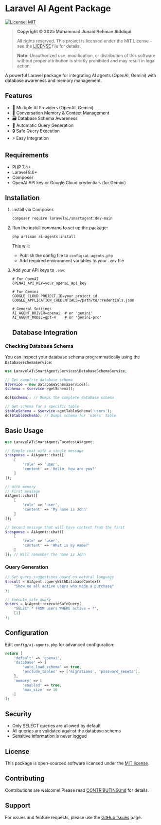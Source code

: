 # Laravel AI Agent Package

[![License: MIT](https://img.shields.io/badge/License-MIT-yellow.svg)](https://opensource.org/licenses/MIT)

> **Copyright © 2025 Muhammad Junaid Rehman Siddiqui**
> 
> All rights reserved. This project is licensed under the MIT License - see the [LICENSE](LICENSE) file for details.
> 
> **Note:** Unauthorized use, modification, or distribution of this software without proper attribution is strictly prohibited and may result in legal action.

A powerful Laravel package for integrating AI agents (OpenAI, Gemini) with database awareness and memory management.

## Features

- 🤖 Multiple AI Providers (OpenAI, Gemini)
- 🧠 Conversation Memory & Context Management
- 🗃️ Database Schema Awareness
- 🔄 Automatic Query Generation
- 🔒 Safe Query Execution
- ⚡ Easy Integration

## Requirements

- PHP 7.4+
- Laravel 8.0+
- Composer
- OpenAI API key or Google Cloud credentials (for Gemini)

## Installation

1. Install via Composer:
   ```bash
   composer require laravelai/smartagent:dev-main
   ```

2. Run the install command to set up the package:
   ```bash
   php artisan ai-agents:install
   ```
   
   This will:
   - Publish the config file to `config/ai-agents.php`
   - Add required environment variables to your `.env` file

3. Add your API keys to `.env`:
   ```env
   # For OpenAI
   OPENAI_API_KEY=your_openai_api_key
   
   # For Gemini
   GOOGLE_CLOUD_PROJECT_ID=your_project_id
   GOOGLE_APPLICATION_CREDENTIALS=/path/to/credentials.json
   
   # General Settings
   AI_AGENT_DRIVER=openai  # or 'gemini'
   AI_AGENT_MODEL=gpt-4    # or 'gemini-pro'
   ```

   ## Database Integration

### Checking Database Schema

You can inspect your database schema programmatically using the `DatabaseSchemaService`:

```php
use LaravelAI\SmartAgent\Services\DatabaseSchemaService;

// Get complete database schema
$service = new DatabaseSchemaService();
$schema = $service->getSchema();

dd($schema); // Dumps the complete database schema

// Get schema for a specific table
$tableSchema = $service->getTableSchema('users');
dd($tableSchema); // Dumps schema for 'users' table
```

## Basic Usage

```php
use LaravelAI\SmartAgent\Facades\AiAgent;

// Simple chat with a single message
$response = AiAgent::chat([
    [
        'role' => 'user',
        'content' => 'Hello, how are you?'
    ]
]);

// With memory
// First message
AiAgent::chat([
    [
        'role' => 'user',
        'content' => 'My name is John'
    ]
]);

// Second message that will have context from the first
$response = AiAgent::chat([
    [
        'role' => 'user',
        'content' => 'What is my name?'
    ]
]); // Will remember the name is John
```

### Query Generation

```php
// Get query suggestions based on natural language
$result = AiAgent::queryWithDatabaseContext(
    "Show me all active users who made a purchase"
);

// Execute safe query
$users = AiAgent::executeSafeQuery(
    "SELECT * FROM users WHERE active = ?",
    [1]
);
```

## Configuration

Edit `config/ai-agents.php` for advanced configuration:

```php
return [
    'default' => 'openai',
    'database' => [
        'auto_load_schema' => true,
        'exclude_tables' => ['migrations', 'password_resets'],
    ],
    'memory' => [
        'enabled' => true,
        'max_size' => 10
    ]
];
```

## Security

- Only SELECT queries are allowed by default
- All queries are validated against the database schema
- Sensitive information is never logged

## License

This package is open-sourced software licensed under the [MIT license](https://opensource.org/licenses/MIT).

## Contributing

Contributions are welcome! Please read [CONTRIBUTING.md](CONTRIBUTING.md) for details.

## Support

For issues and feature requests, please use the [GitHub Issues](https://github.com/yourusername/laravel-ai-agents/issues) page.

